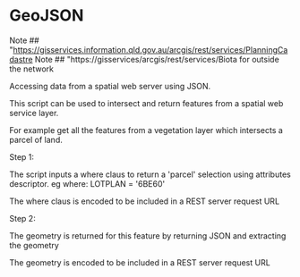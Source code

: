# GeoJSON

Note ## "https://gisservices.information.qld.gov.au/arcgis/rest/services/PlanningCadastre 
Note ## "https://gisservices/arcgis/rest/services/Biota
for outside the network

Accessing data from a spatial web server using JSON.

This script can be used to intersect and return features from a spatial web service layer.

For example get all the features from a vegetation layer which intersects a parcel of land.

Step 1:

The script inputs a where claus to return a 'parcel' selection using attributes descriptor. eg where: LOTPLAN = '6BE60'

The where claus is encoded to be included in a REST server request URL

Step 2:

The geometry is returned for this feature by returning JSON and extracting the geometry

The geometry is encoded to be included in a REST server request URL
